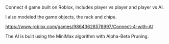 Connect 4 game built on Roblox, includes player vs player and player vs AI.

I also modeled the game objects, the rack and chips.

https://www.roblox.com/games/98643628578997/Connect-4-with-AI

The AI is built using the MiniMax algorithm with Alpha-Beta Pruning.
